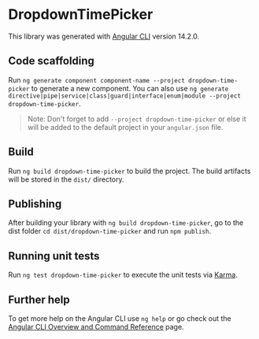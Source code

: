 # DropdownTimePicker

This library was generated with [Angular CLI](https://github.com/angular/angular-cli) version 14.2.0.

## Code scaffolding

Run `ng generate component component-name --project dropdown-time-picker` to generate a new component. You can also use `ng generate directive|pipe|service|class|guard|interface|enum|module --project dropdown-time-picker`.
> Note: Don't forget to add `--project dropdown-time-picker` or else it will be added to the default project in your `angular.json` file. 

## Build

Run `ng build dropdown-time-picker` to build the project. The build artifacts will be stored in the `dist/` directory.

## Publishing

After building your library with `ng build dropdown-time-picker`, go to the dist folder `cd dist/dropdown-time-picker` and run `npm publish`.

## Running unit tests

Run `ng test dropdown-time-picker` to execute the unit tests via [Karma](https://karma-runner.github.io).

## Further help

To get more help on the Angular CLI use `ng help` or go check out the [Angular CLI Overview and Command Reference](https://angular.io/cli) page.
